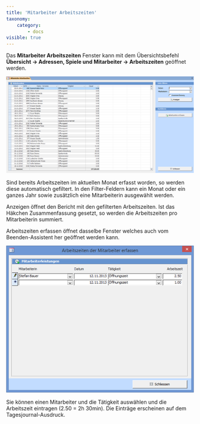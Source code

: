 ```yaml
---
title: 'Mitarbeiter Arbeitszeiten'
taxonomy:
    category:
        - docs
visible: true
---
```


Das **Mitarbeiter Arbeitszeiten** Fenster kann mit dem Übersichtsbefehl **Übersicht → Adressen, Spiele und Mitarbeiter → Arbeitszeiten** geöffnet werden.

![mitarbeiter-arbeitszeiten](../../images/mitarbeiter-arbeitszeiten.png)

Sind bereits Arbeitszeiten im aktuellen Monat erfasst worden, so werden diese automatisch gefiltert. In den Filter-Feldern kann ein Monat oder ein ganzes Jahr sowie zusätzlich eine Mitarbeiterin ausgewählt werden.

<span class="btn-lupo">Anzeigen</span> öffnet den Bericht mit den gefilterten Arbeitszeiten. Ist das Häkchen Zusammenfassung gesetzt, so werden die Arbeitszeiten pro Mitarbeiterin summiert.

<span class="btn-lupo">Arbeitszeiten erfassen</span> öffnet dasselbe Fenster welches auch vom Beenden-Assistent her geöffnet werden kann.

![arbeitszeit-erfassen](../../images/arbeitszeit-erfassen.png)

Sie können einen Mitarbeiter und die Tätigkeit auswählen und die Arbeitszeit eintragen (2.50 = 2h 30min). Die Einträge erscheinen auf dem Tagesjournal-Ausdruck.
